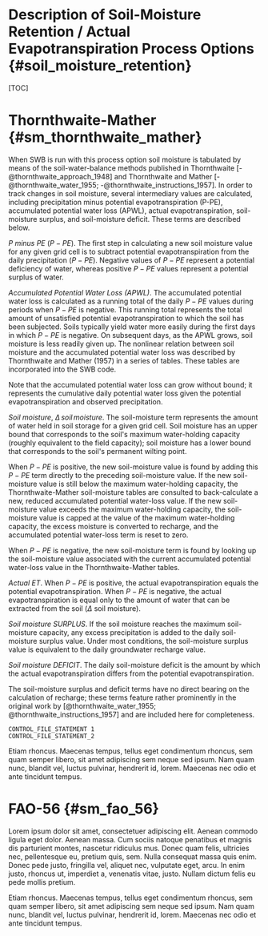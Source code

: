 
# Description of Soil-Moisture Retention / Actual Evapotranspiration Process Options {#soil_moisture_retention}

[TOC]

# Thornthwaite-Mather {#sm_thornthwaite_mather}

When SWB is run with this process option soil moisture is tabulated by means of the soil-water-balance methods published in Thornthwaite [-@thornthwaite_approach_1948] and Thornthwaite and Mather [-@thornthwaite_water_1955; -@thornthwaite_instructions_1957]. In order to track changes in soil moisture, several intermediary values are calculated, including precipitation minus potential evapotranspiration (P-PE), accumulated potential water loss (APWL), actual evapotranspiration, soil-moisture surplus, and soil-moisture deficit. These terms are described below.

*P minus PE* $(P-PE)$. The first step in calculating a new soil moisture value for any given grid cell is to subtract potential evapotranspiration from the daily precipitation ($P-PE$). Negative values of $P-PE$ represent a potential deficiency of water, whereas positive $P-PE$ values represent a potential surplus of water.

*Accumulated Potential Water Loss (APWL)*. The accumulated potential water loss is calculated as a running total of the daily $P-PE$ values during periods when $P-PE$ is negative. This running total represents the total amount of unsatisfied potential evapotranspiration to which the soil has been subjected. Soils typically yield water more easily during the first days in which $P-PE$ is negative. On subsequent days, as the APWL grows, soil moisture is less readily given up. The nonlinear relation between soil moisture and the accumulated potential water loss was described by Thornthwaite and Mather (1957) in a series of tables. These tables are incorporated into the SWB code.

Note that the accumulated potential water loss can grow without bound; it represents the cumulative daily potential water loss given the potential evapotranspiration and observed precipitation. 

*Soil moisture*, $\Delta\,soil\,moisture$. The soil-moisture term represents the amount of water held in soil storage for a given grid cell. Soil moisture has an upper bound that corresponds to the soil's maximum water-holding capacity (roughly equivalent to the field capacity); soil moisture has a lower bound that corresponds to the soil's permanent wilting point.

When $P-PE$ is positive, the new soil-moisture value is found by adding this $P-PE$ term directly to the preceding soil-moisture value. If the new soil-moisture value is still below the maximum water-holding capacity, the Thornthwaite-Mather soil-moisture tables are consulted to back-calculate a new, reduced accumulated potential water-loss value. If the new soil-moisture value exceeds the maximum water-holding capacity, the soil-moisture value is capped at the value of the maximum water-holding capacity, the excess moisture is converted to recharge, and the accumulated potential water-loss term is reset to zero.

When $P-PE$ is negative, the new soil-moisture term is found by looking up the soil-moisture value associated with the current accumulated potential water-loss value in the Thornthwaite-Mather tables.

*Actual ET*. When $P-PE$ is positive, the actual evapotranspiration equals the potential evapotranspiration. When $P-PE$ is negative, the actual evapotranspiration is equal only to the amount of water that can be extracted from the soil ($\Delta$ soil moisture). 

*Soil moisture SURPLUS*. If the soil moisture reaches the maximum soil-moisture capacity, any excess precipitation is added to the daily soil-moisture surplus value. Under most conditions, the soil-moisture surplus value is equivalent to the daily groundwater recharge value.

*Soil moisture DEFICIT*. The daily soil-moisture deficit is the amount by which the actual evapotranspiration differs from the potential evapotranspiration. 

The soil-moisture surplus and deficit terms have no direct bearing on the calculation of recharge; these terms feature rather prominently in the original work by [@thornthwaite_water_1955; @thornthwaite_instructions_1957] and are included here for completeness.

~~~~~~~~
CONTROL_FILE_STATEMENT 1
CONTROL_FILE_STATEMENT_2
~~~~~~~~

Etiam rhoncus. Maecenas tempus, tellus eget condimentum rhoncus, sem quam semper libero, sit amet adipiscing sem neque sed ipsum. Nam quam nunc, blandit vel, luctus pulvinar, hendrerit id, lorem. Maecenas nec odio et ante tincidunt tempus. 

# FAO-56 {#sm_fao_56}

Lorem ipsum dolor sit amet, consectetuer adipiscing elit. Aenean commodo ligula eget dolor. Aenean massa. Cum sociis natoque penatibus et magnis dis parturient montes, nascetur ridiculus mus. Donec quam felis, ultricies nec, pellentesque eu, pretium quis, sem. Nulla consequat massa quis enim. Donec pede justo, fringilla vel, aliquet nec, vulputate eget, arcu. In enim justo, rhoncus ut, imperdiet a, venenatis vitae, justo. Nullam dictum felis eu pede mollis pretium.

Etiam rhoncus. Maecenas tempus, tellus eget condimentum rhoncus, sem quam semper libero, sit amet adipiscing sem neque sed ipsum. Nam quam nunc, blandit vel, luctus pulvinar, hendrerit id, lorem. Maecenas nec odio et ante tincidunt tempus. 


